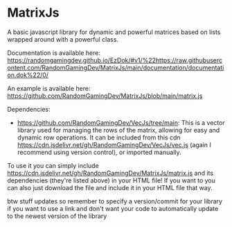 # MatrixJs
A basic javascript library for dynamic and powerful matrices based on lists wrapped around with a powerful class.

Documentation is available here: https://randomgamingdev.github.io/EzDok/#v1/%22https://raw.githubusercontent.com/RandomGamingDev/MatrixJs/main/documentation/documentation.dok%22/0/

An example is available here: https://github.com/RandomGamingDev/MatrixJs/blob/main/matrix.js

Dependencies:
- https://github.com/RandomGamingDev/VecJs/tree/main: This is a vector library used for managing the rows of the matrix, allowing for easy and dynamic row operations. It can be included from this cdn https://cdn.jsdelivr.net/gh/RandomGamingDev/VecJs/vec.js (again I recommend using version control), or imported manually.

To use it you can simply include https://cdn.jsdelivr.net/gh/RandomGamingDev/MatrixJs/matrix.js and its dependencies (they're listed above) in your HTML file! If you want to you can also just download the file and include it in your HTML file that way.

btw stuff updates so remember to specify a version/commit for your library if you want to use a link and don't want your code to automatically update to the newest version of the library
